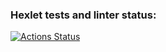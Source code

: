 ### Hexlet tests and linter status:
[![Actions Status](https://github.com/Leming1488/devops-for-programmers-project-74/actions/workflows/hexlet-check.yml/badge.svg)](https://github.com/Leming1488/devops-for-programmers-project-74/actions)
